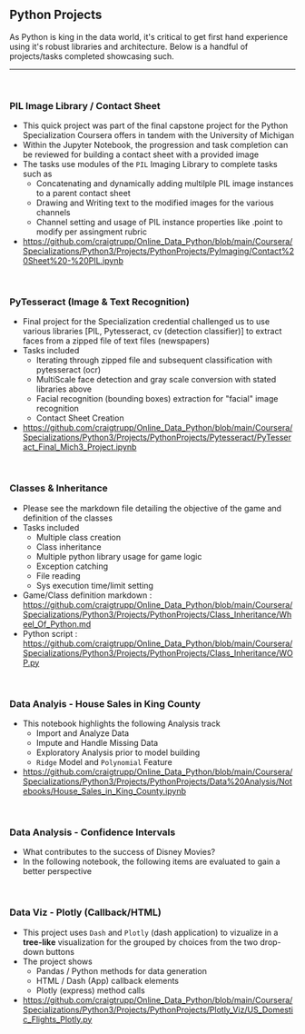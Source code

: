 ## Python Projects
As Python is king in the data world, it's critical to get first hand experience using it's robust libraries and architecture. Below is a handful of projects/tasks completed showcasing such. 

---

<br>

### **PIL Image Library / Contact Sheet**
* This quick project was part of the final capstone project for the Python Specialization Coursera offers in tandem with the University of Michigan
* Within the Jupyter Notebook, the progression and task completion can be reviewed for building a contact sheet with a provided image
* The tasks use modules of the `PIL` Imaging Library to complete tasks such as 
    * Concatenating and dynamically adding multilple PIL image instances to a parent contact sheet
    * Drawing and Writing text to the modified images for the various channels
    * Channel setting and usage of PIL instance properties like .point to modify per assingment rubric
* https://github.com/craigtrupp/Online_Data_Python/blob/main/Coursera/Specializations/Python3/Projects/PythonProjects/PyImaging/Contact%20Sheet%20-%20PIL.ipynb

<br>

### **PyTesseract (Image & Text Recognition)**
* Final project for the Specialization credential challenged us to use various libraries [PIL, Pytesseract, cv (detection classifier)] to extract faces from a zipped file of text files (newspapers)
* Tasks included 
    * Iterating through zipped file and subsequent classification with pytesseract (ocr)
    * MultiScale face detection and gray scale conversion with stated libraries above
    * Facial recognition (bounding boxes) extraction for "facial" image recognition 
    * Contact Sheet Creation 
* https://github.com/craigtrupp/Online_Data_Python/blob/main/Coursera/Specializations/Python3/Projects/PythonProjects/Pytesseract/PyTesseract_Final_Mich3_Project.ipynb

<br>

### **Classes & Inheritance**
* Please see the markdown file detailing the objective of the game and definition of the classes
* Tasks included
    * Multiple class creation
    * Class inheritance
    * Multiple python library usage for game logic
    * Exception catching
    * File reading
    * Sys execution time/limit setting
* Game/Class definition markdown : https://github.com/craigtrupp/Online_Data_Python/blob/main/Coursera/Specializations/Python3/Projects/PythonProjects/Class_Inheritance/Wheel_Of_Python.md
* Python script : https://github.com/craigtrupp/Online_Data_Python/blob/main/Coursera/Specializations/Python3/Projects/PythonProjects/Class_Inheritance/WOP.py

<br>

### **Data Analyis - House Sales in King County**
* This notebook highlights the following Analysis track
    * Import and Analyze Data
    * Impute and Handle Missing Data
    * Exploratory Analysis prior to model building 
    * `Ridge` Model and `Polynomial` Feature
* https://github.com/craigtrupp/Online_Data_Python/blob/main/Coursera/Specializations/Python3/Projects/PythonProjects/Data%20Analysis/Notebooks/House_Sales_in_King_County.ipynb

<br>

### **Data Analysis - Confidence Intervals**
* What contributes to the success of Disney Movies?
* In the following notebook, the following items are evaluated to gain a better perspective


<br>

### **Data Viz - Plotly (Callback/HTML)**
* This project uses `Dash` and `Plotly` (dash application) to vizualize in a **tree-like** visualization for the grouped by choices from the two drop-down buttons
* The project shows 
    * Pandas / Python methods for data generation
    * HTML / Dash (App) callback elements
    * Plotly (express) method calls
* https://github.com/craigtrupp/Online_Data_Python/blob/main/Coursera/Specializations/Python3/Projects/PythonProjects/Plotly_Viz/US_Domestic_Flights_Plotly.py



